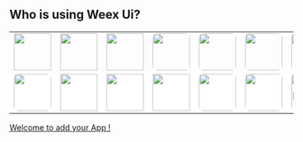 ## Who is using Weex Ui?

<table>
    <tr style="border: 0;">
        <td style="border: 0;"><img src="https://img.alicdn.com/tfs/TB1jH9bX3mTBuNjy1XbXXaMrVXa-270-271.png" width="66" /></td>
        <td style="border: 0;"><img src="https://img.alicdn.com/tfs/TB16oCjX4GYBuNjy0FnXXX5lpXa-300-300.png" width="66" /></td>
        <td style="border: 0;"><img src="https://img.alicdn.com/tfs/TB194hfnsrI8KJjy0FhXXbfnpXa-200-200.png" width="66" /></td>
        <td style="border: 0;"><img src="https://img.alicdn.com/tfs/TB1JMw3XMmTBuNjy1XbXXaMrVXa-512-512.jpg" width="66"  style="border-radius:8px"/></td>
        <td style="border: 0;"><img src="https://img.alicdn.com/tfs/TB1CjajX1uSBuNjy1XcXXcYjFXa-740-737.png" width="66"  style="border-radius:8px"/></td>
        <td style="border: 0;"><img src="https://img.alicdn.com/tfs/TB1a7.HcrGYBuNjy0FoXXciBFXa-240-240.png" width="66"  style="border-radius:8px"/></td>
        <td style="border: 0;"><img src="https://img.alicdn.com/tfs/TB17epRnv6H8KJjy0FjXXaXepXa-200-200.png" width="66"  style="border-radius:8px"/></td>
        <td style="border: 0;"><img src="http://zos.alipayobjects.com/rmsportal/rIOptOAgLVcgQDTPTOTV.png" width="66" /></td>
        <td style="border: 0;"><img src="https://img.alicdn.com/tfs/TB1W4ddbCCWBuNjy0FhXXb6EVXa-256-256.png" width="66" /></td>
        <td style="border: 0;"><img src="https://img.alicdn.com/tfs/TB1U4_vcuuSBuNjy1XcXXcYjFXa-512-512.png" width="66" /></td>
    </tr>
    <tr style="border: 0;background:#fff">
        <td style="border: 0;"><img src="https://img.alicdn.com/tfs/TB19FfJcTtYBeNjy1XdXXXXyVXa-630-630.png" width="66" style="border-radius:8px"/></td>
        <td style="border: 0;"><img src="https://img.alicdn.com/tfs/TB1UapDcSCWBuNjy0FhXXb6EVXa-1024-1024.png" width="66" /></td>
        <td style="border: 0;"><img src="https://img.alicdn.com/tfs/TB1VIkNcTtYBeNjy1XdXXXXyVXa-300-300.png" width="66" /></td>
        <td style="border: 0;"><img src="https://img.alicdn.com/tfs/TB1q9GtcMmTBuNjy1XbXXaMrVXa-630-630.png" width="66" /></td>
        <td style="border: 0;"><img src="https://img.alicdn.com/tfs/TB1UmqCcHGYBuNjy0FoXXciBFXa-246-246.jpg" width="66"  style="border-radius:8px"/></td>
        <td style="border: 0;"><img src="https://img.alicdn.com/tfs/TB1nYK9cNGYBuNjy0FnXXX5lpXa-630-630.png" width="66"  style="border-radius:8px"/></td>
        <td style="border: 0;"><img src="https://img.alicdn.com/tfs/TB1FnQ7fAyWBuNjy0FpXXassXXa-246-246.png" width="66"  style="border-radius:8px" alt="本木医疗"/></td>
    </tr>
</table>

[Welcome to add your App !](https://github.com/alibaba/weex-ui/edit/master/docs/who_use.md)
